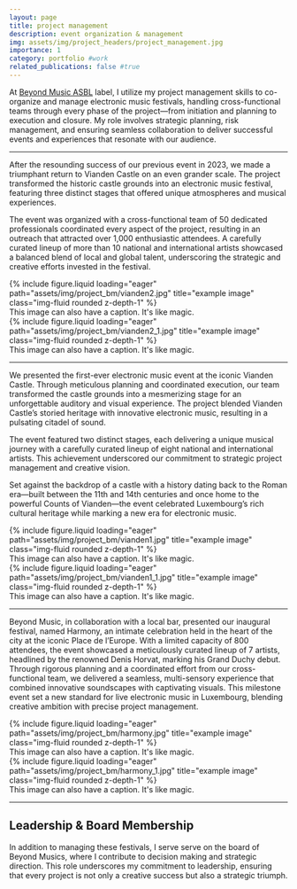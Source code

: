 ```yaml
---
layout: page
title: project management
description: event organization & management
img: assets/img/project_headers/project_management.jpg
importance: 1
category: portfolio #work
related_publications: false #true
---
```




At [Beyond Music ASBL](https://www.beyondmusic.lu/) label, I utilize my project management skills to co-organize and manage electronic music festivals, handling cross-functional teams through every phase of the project—from initiation and planning to execution and closure. My role involves strategic planning, risk management, and ensuring seamless collaboration to deliver successful events and experiences that resonate with our audience.


---

After the resounding success of our previous event in 2023, we made a triumphant return to Vianden Castle on an even grander scale. The project transformed the historic castle grounds into an electronic music festival, featuring three distinct stages that offered unique atmospheres and musical experiences.

The event was organized with a cross-functional team of 50 dedicated professionals coordinated every aspect of the project, resulting in an outreach that attracted over 1,000 enthusiastic attendees. A carefully curated lineup of more than 10 national and international artists showcased a balanced blend of local and global talent, underscoring the strategic and creative efforts invested in the festival.

<div class="row">
    <div class="col-sm mt-3 mt-md-0">
        {% include figure.liquid loading="eager" path="assets/img/project_bm/vianden2.jpg" title="example image" class="img-fluid rounded z-depth-1" %}
    </div>
</div>
<div class="caption">
    This image can also have a caption. It's like magic.
</div>


<div class="row">
    <div class="col-sm mt-3 mt-md-0">
        {% include figure.liquid loading="eager" path="assets/img/project_bm/vianden2_1.jpg" title="example image" class="img-fluid rounded z-depth-1" %}
    </div>
</div>
<div class="caption">
    This image can also have a caption. It's like magic.
</div>


---


We presented the first-ever electronic music event at the iconic Vianden Castle. Through meticulous planning and coordinated execution, our team transformed the castle grounds into a mesmerizing stage for an unforgettable auditory and visual experience. The project blended Vianden Castle’s storied heritage with innovative electronic music, resulting in a pulsating citadel of sound. 

The event featured two distinct stages, each delivering a unique musical journey with a carefully curated lineup of eight national and international artists. This achievement underscored our commitment to strategic project management and creative vision. 

Set against the backdrop of a castle with a history dating back to the Roman era—built between the 11th and 14th centuries and once home to the powerful Counts of Vianden—the event celebrated Luxembourg’s rich cultural heritage while marking a new era for electronic music.



<div class="row">
    <div class="col-sm mt-3 mt-md-0">
        {% include figure.liquid loading="eager" path="assets/img/project_bm/vianden1.jpg" title="example image" class="img-fluid rounded z-depth-1" %}
    </div>
</div>
<div class="caption">
    This image can also have a caption. It's like magic.
</div>


<div class="row">
    <div class="col-sm mt-3 mt-md-0">
        {% include figure.liquid loading="eager" path="assets/img/project_bm/vianden1_1.jpg" title="example image" class="img-fluid rounded z-depth-1" %}
    </div>
</div>
<div class="caption">
    This image can also have a caption. It's like magic.
</div>

---


Beyond Music, in collaboration with a local bar, presented our inaugural festival, named Harmony, an intimate celebration held in the heart of the city at the iconic Place de l’Europe. With a limited capacity of 800 attendees, the event showcased a meticulously curated lineup of 7 artists, headlined by the renowned Denis Horvat, marking his Grand Duchy debut. Through rigorous planning and a coordinated effort from our cross-functional team, we delivered a seamless, multi-sensory experience that combined innovative soundscapes with captivating visuals. This milestone event set a new standard for live electronic music in Luxembourg, blending creative ambition with precise project management.


<div class="row">
    <div class="col-sm mt-3 mt-md-0">
        {% include figure.liquid loading="eager" path="assets/img/project_bm/harmony.jpg" title="example image" class="img-fluid rounded z-depth-1" %}
    </div>
</div>
<div class="caption">
    This image can also have a caption. It's like magic.
</div>


<div class="row">
    <div class="col-sm mt-3 mt-md-0">
        {% include figure.liquid loading="eager" path="assets/img/project_bm/harmony_1.jpg" title="example image" class="img-fluid rounded z-depth-1" %}
    </div>
</div>
<div class="caption">
    This image can also have a caption. It's like magic.
</div>

---

## Leadership & Board Membership

In addition to managing these festivals, I serve serve on the board of Beyond Musics, where I contribute to decision making and strategic direction. This role underscores my commitment to leadership, ensuring that every project is not only a creative success but also a strategic triumph.